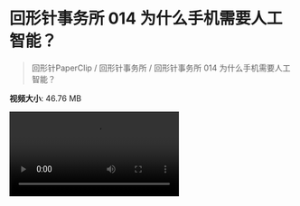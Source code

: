 # 回形针事务所 014 为什么手机需要人工智能？

> 回形针PaperClip / 回形针事务所 / 回形针事务所 014 为什么手机需要人工智能？

**视频大小**: 46.76 MB

<div class="video"><video src="https://file.hsyhx.top/video/PaperClip/事务所/014.mp4" controls preload>🤔 您的浏览器不支持 video 标签</video></div>